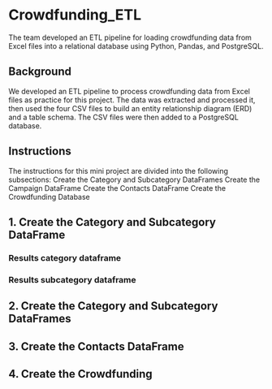 # Crowdfunding_ETL
The team developed an ETL pipeline for loading crowdfunding data from Excel files into a relational database using Python, Pandas, and PostgreSQL. 

## Background 

We developed an ETL pipeline to process crowdfunding data from Excel files as practice for this project. The data was extracted and processed it, then used the four CSV files to build an entity relationship diagram (ERD) and a table schema. The CSV files were then added to a PostgreSQL database.

## Instructions

The instructions for this mini project are divided into the following subsections:
Create the Category and Subcategory DataFrames
Create the Campaign DataFrame
Create the Contacts DataFrame
Create the Crowdfunding Database

## 1. Create the Category and Subcategory DataFrame
### Results category dataframe




### Results subcategory dataframe



## 2. Create the Category and Subcategory DataFrames



## 3. Create the Contacts DataFrame

## 4. Create the Crowdfunding 


